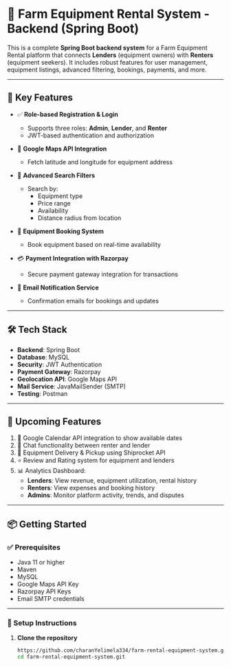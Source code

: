 # 🚜 Farm Equipment Rental System - Backend (Spring Boot)

This is a complete **Spring Boot backend system** for a Farm Equipment Rental platform that connects **Lenders** (equipment owners) with **Renters** (equipment seekers). It includes robust features for user management, equipment listings, advanced filtering, bookings, payments, and more.

---

## 🔑 Key Features

- ✅ **Role-based Registration & Login**
  - Supports three roles: **Admin**, **Lender**, and **Renter**
  - JWT-based authentication and authorization

- 📍 **Google Maps API Integration**
  - Fetch latitude and longitude for equipment address

- 🔎 **Advanced Search Filters**
  - Search by:
    - Equipment type
    - Price range
    - Availability
    - Distance radius from location

- 📅 **Equipment Booking System**
  - Book equipment based on real-time availability

- 💳 **Payment Integration with Razorpay**
  - Secure payment gateway integration for transactions

- 📧 **Email Notification Service**
  - Confirmation emails for bookings and updates

---

## 🛠 Tech Stack

- **Backend**: Spring Boot
- **Database**: MySQL
- **Security**: JWT Authentication
- **Payment Gateway**: Razorpay
- **Geolocation API**: Google Maps API
- **Mail Service**: JavaMailSender (SMTP)
- **Testing**: Postman

---

## 🚀 Upcoming Features

1. 📆 Google Calendar API integration to show available dates
2. 💬 Chat functionality between renter and lender
3. 🚚 Equipment Delivery & Pickup using Shiprocket API
4. ⭐ Review and Rating system for equipment and lenders
5. 📊 Analytics Dashboard:
   - **Lenders**: View revenue, equipment utilization, rental history
   - **Renters**: View expenses and booking history
   - **Admins**: Monitor platform activity, trends, and disputes

---

## 📦 Getting Started

### ✅ Prerequisites

- Java 11 or higher
- Maven
- MySQL
- Google Maps API Key
- Razorpay API Keys
- Email SMTP credentials

---

### 🔧 Setup Instructions

1. **Clone the repository**
   ```bash
   https://github.com/charanYelimela334/farm-rental-equipment-system.git
   cd farm-rental-equipment-system.git
